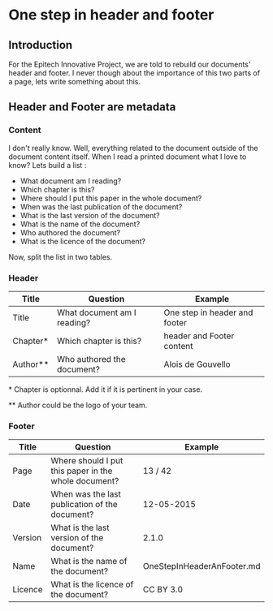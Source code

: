 # One step in header and footer

## Introduction

For the Epitech Innovative Project, we are told to rebuild our documents' header and footer. I never though about the importance of this two parts of a page, lets write something about this.

## Header and Footer are metadata

### Content

I don't really know. Well, everything related to the document outside of the document content itself. When I read a printed document what I love to know? Lets build a list :

* What document am I reading?
* Which chapter is this?
* Where should I put this paper in the whole document?
* When was the last publication of the document?
* What is the last version of the document?
* What is the name of the document?
* Who authored the document?
* What is the licence of the document?

Now, split the list in two tables.

### Header

Title | Question | Example
----- | -------- | -------
Title | What document am I reading? | One step in header and footer
Chapter\* | Which chapter is this? | header and Footer content
Author\*\* | Who authored the document? | Alois de Gouvello

\* Chapter is optionnal. Add it if it is pertinent in your case. 

\*\* Author could be the logo of your team.

### Footer

Title | Question | Example
----- | -------- | -------
Page | Where should I put this paper in the whole document? | 13 / 42
Date | When was the last publication of the document? | 12-05-2015
Version | What is the last version of the document? | 2.1.0
Name | What is the name of the document? | OneStepInHeaderAnFooter.md
Licence | What is the licence of the document? | CC BY 3.0



